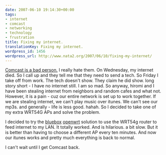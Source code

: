 ```yaml
---
date: 2007-06-10 19:14:30+00:00
tags:
- internet
- comcast
- networking
- technology
- frustration
title: Fixing my internet.
translationKey: Fixing my internet.
wordpress_id: 1456
wordpress_url: http://www.nata2.org/2007/06/10/fixing-my-internet/
---
```


<p><a href="http://flickr.com/photos/natatwo/539218059/">Comcast is a bad person.</a> I really hate them. On Wednesday, my internet died. So I call up and they tell me that they need to send a tech. So Friday I take off from work. The tech doesn't show. They claim he did show. long story short - I have no internet still. I am so mad. So anyway, hiromi and I have been stealing internet from neighbors and random cafes and what not. However, it is a pain - cuz our entire network is set up to work together. If we are stealing internet, we can't play music over itunes. We can't see our mp3s. and generally - life is less good. hahah. So I decided to take one of my extra WRT54G APs and solve the problem. </p> <p>I decided to try the <a href="http://www.linksysco.com/box.php">bluebox</a> <a href="http://openwrt.org/">openwrt</a> solution to use the WRT54g router to feed internet to my LAN. It totally worked. And is hilarious. a bit slow. But it is better than having to choose a different AP every ten minutes. And now our itunes works and pretty much everything is back to normal.</p> <p>I can't wait until I get Comcast back. </p>